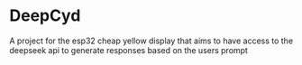 # DeepCyd
A project for the esp32 cheap yellow display that aims to have access to the deepseek api to generate responses based on the users prompt
